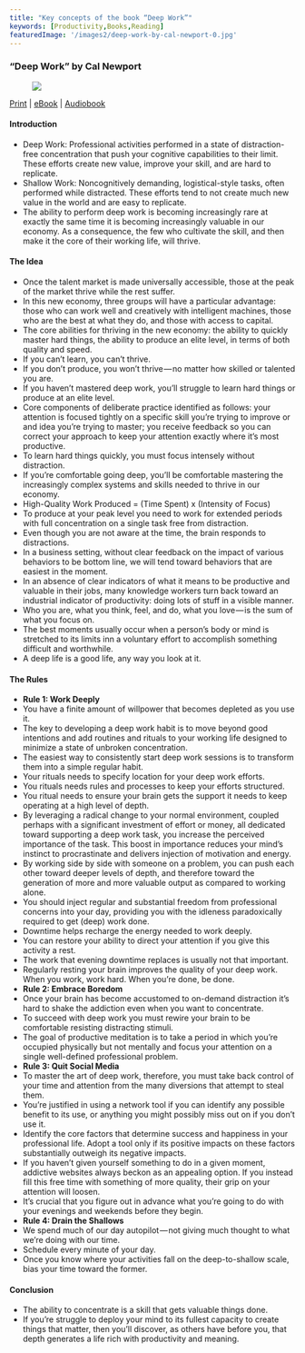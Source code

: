 ```yaml
---
title: "Key concepts of the book “Deep Work”"
keywords: [Productivity,Books,Reading]
featuredImage: '/images2/deep-work-by-cal-newport-0.jpg'
---
```


### “Deep Work” by Cal Newport

<figure>

![](/images2/deep-work-by-cal-newport-0.jpg)

</figure>

[Print](https://amzn.to/2SGoPUa) | [eBook](https://amzn.to/329u9m6) | [Audiobook](https://amzn.to/2SLf873)

#### Introduction

*   Deep Work: Professional activities performed in a state of distraction-free concentration that push your cognitive capabilities to their limit. These efforts create new value, improve your skill, and are hard to replicate.
*   Shallow Work: Noncognitively demanding, logistical-style tasks, often performed while distracted. These efforts tend to not create much new value in the world and are easy to replicate.
*   The ability to perform deep work is becoming increasingly rare at exactly the same time it is becoming increasingly valuable in our economy. As a consequence, the few who cultivate the skill, and then make it the core of their working life, will thrive.

#### The Idea

*   Once the talent market is made universally accessible, those at the peak of the market thrive while the rest suffer.
*   In this new economy, three groups will have a particular advantage: those who can work well and creatively with intelligent machines, those who are the best at what they do, and those with access to capital.
*   The core abilities for thriving in the new economy: the ability to quickly master hard things, the ability to produce an elite level, in terms of both quality and speed.
*   If you can’t learn, you can’t thrive.
*   If you don’t produce, you won’t thrive — no matter how skilled or talented you are.
*   If you haven’t mastered deep work, you’ll struggle to learn hard things or produce at an elite level.
*   Core components of deliberate practice identified as follows: your attention is focused tightly on a specific skill you’re trying to improve or and idea you’re trying to master; you receive feedback so you can correct your approach to keep your attention exactly where it’s most productive.
*   To learn hard things quickly, you must focus intensely without distraction.
*   If you’re comfortable going deep, you’ll be comfortable mastering the increasingly complex systems and skills needed to thrive in our economy.
*   High-Quality Work Produced = (Time Spent) x (Intensity of Focus)
*   To produce at your peak level you need to work for extended periods with full concentration on a single task free from distraction.
*   Even though you are not aware at the time, the brain responds to distractions.
*   In a business setting, without clear feedback on the impact of various behaviors to be bottom line, we will tend toward behaviors that are easiest in the moment.
*   In an absence of clear indicators of what it means to be productive and valuable in their jobs, many knowledge workers turn back toward an industrial indicator of productivity: doing lots of stuff in a visible manner.
*   Who you are, what you think, feel, and do, what you love — is the sum of what you focus on.
*   The best moments usually occur when a person’s body or mind is stretched to its limits inn a voluntary effort to accomplish something difficult and worthwhile.
*   A deep life is a good life, any way you look at it.

#### The Rules

*   **Rule 1: Work Deeply**
*   You have a finite amount of willpower that becomes depleted as you use it.
*   The key to developing a deep work habit is to move beyond good intentions and add routines and rituals to your working life designed to minimize a state of unbroken concentration.
*   The easiest way to consistently start deep work sessions is to transform them into a simple regular habit.
*   Your rituals needs to specify location for your deep work efforts.
*   You rituals needs rules and processes to keep your efforts structured.
*   You ritual needs to ensure your brain gets the support it needs to keep operating at a high level of depth.
*   By leveraging a radical change to your normal environment, coupled perhaps with a significant investment of effort or money, all dedicated toward supporting a deep work task, you increase the perceived importance of the task. This boost in importance reduces your mind’s instinct to procrastinate and delivers injection of motivation and energy.
*   By working side by side with someone on a problem, you can push each other toward deeper levels of depth, and therefore toward the generation of more and more valuable output as compared to working alone.
*   You should inject regular and substantial freedom from professional concerns into your day, providing you with the idleness paradoxically required to get (deep) work done.
*   Downtime helps recharge the energy needed to work deeply.
*   You can restore your ability to direct your attention if you give this activity a rest.
*   The work that evening downtime replaces is usually not that important.
*   Regularly resting your brain improves the quality of your deep work. When you work, work hard. When you’re done, be done.
*   **Rule 2: Embrace Boredom**
*   Once your brain has become accustomed to on-demand distraction it’s hard to shake the addiction even when you want to concentrate.
*   To succeed with deep work you must rewire your brain to be comfortable resisting distracting stimuli.
*   The goal of productive meditation is to take a period in which you’re occupied physically but not mentally and focus your attention on a single well-defined professional problem.
*   **Rule 3: Quit Social Media**
*   To master the art of deep work, therefore, you must take back control of your time and attention from the many diversions that attempt to steal them.
*   You’re justified in using a network tool if you can identify any possible benefit to its use, or anything you might possibly miss out on if you don’t use it.
*   Identify the core factors that determine success and happiness in your professional life. Adopt a tool only if its positive impacts on these factors substantially outweigh its negative impacts.
*   If you haven’t given yourself something to do in a given moment, addictive websites always beckon as an appealing option. If you instead fill this free time with something of more quality, their grip on your attention will loosen.
*   It’s crucial that you figure out in advance what you’re going to do with your evenings and weekends before they begin.
*   **Rule 4: Drain the Shallows**
*   We spend much of our day autopilot — not giving much thought to what we’re doing with our time.
*   Schedule every minute of your day.
*   Once you know where your activities fall on the deep-to-shallow scale, bias your time toward the former.

#### Conclusion

*   The ability to concentrate is a skill that gets valuable things done.
*   If you’re struggle to deploy your mind to its fullest capacity to create things that matter, then you’ll discover, as others have before you, that depth generates a life rich with productivity and meaning.

